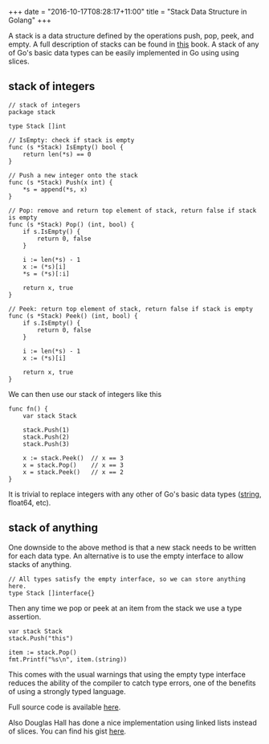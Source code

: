 +++
date = "2016-10-17T08:28:17+11:00"
title = "Stack Data Structure in Golang"
+++

A stack is a data structure defined by the operations push, pop, peek, and
empty. A full description of stacks can be found in
[this](http://opendatastructures.org) book. A stack of any of Go's basic data
types can be easily implemented in Go using using slices.

## stack of integers

```
// stack of integers
package stack

type Stack []int

// IsEmpty: check if stack is empty
func (s *Stack) IsEmpty() bool {
	return len(*s) == 0
}

// Push a new integer onto the stack
func (s *Stack) Push(x int) {
	*s = append(*s, x)
}

// Pop: remove and return top element of stack, return false if stack is empty
func (s *Stack) Pop() (int, bool) {
	if s.IsEmpty() {
		return 0, false
	}

	i := len(*s) - 1
	x := (*s)[i]
	*s = (*s)[:i]

	return x, true
}

// Peek: return top element of stack, return false if stack is empty
func (s *Stack) Peek() (int, bool) {
	if s.IsEmpty() {
		return 0, false
	}

	i := len(*s) - 1
	x := (*s)[i]

	return x, true
}
```

We can then use our stack of integers like this
```
func fn() {
    var stack Stack

    stack.Push(1)
    stack.Push(2)
    stack.Push(3)

    x := stack.Peek()  // x == 3
    x = stack.Pop()    // x == 3
    x = stack.Peek()   // x == 2
}
```

It is trivial to replace integers with any other of Go's basic data types
([string](https://github.com/tcharding/types/tree/master/stacks/string), float64, etc). 

## stack of anything

One downside to the above method is that a new stack needs to be written for
each data type. An alternative is to use the empty interface to allow stacks of
anything.

```
// All types satisfy the empty interface, so we can store anything here.
type Stack []interface{}
```

Then any time we pop or peek at an item from the stack we use a type
assertion.

```
var stack Stack
stack.Push("this")

item := stack.Pop()
fmt.Printf("%s\n", item.(string))
```

This comes with the usual warnings that using the empty type interface reduces
the ability of the compiler to catch type errors, one of the benefits of using a
strongly typed language.

Full source code is available [here](https://github.com/tcharding/types/tree/master/stacks).

Also Douglas Hall has done a nice implementation using linked lists instead of
slices. You can find his gist [here](https://gist.github.com/bemasher/1777766).


